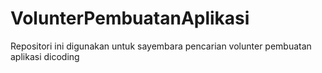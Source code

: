 # VolunterPembuatanAplikasi
Repositori ini digunakan untuk sayembara pencarian volunter pembuatan aplikasi dicoding
